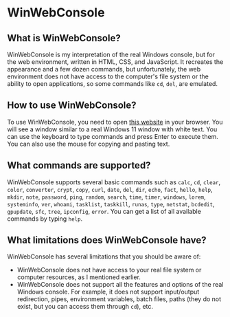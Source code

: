 # WinWebConsole

## What is WinWebConsole?

WinWebConsole is my interpretation of the real Windows console, but for the web environment, written in HTML, CSS, and JavaScript. It recreates the appearance and a few dozen commands, but unfortunately, the web environment does not have access to the computer's file system or the ability to open applications, so some commands like `cd`, `del`, are emulated.

## How to use WinWebConsole?

To use WinWebConsole, you need to open [this website](https://www.dimayastrebov.website/pages/console?lang=en) in your browser. You will see a window similar to a real Windows 11 window with white text. You can use the keyboard to type commands and press Enter to execute them. You can also use the mouse for copying and pasting text.

## What commands are supported?

WinWebConsole supports several basic commands such as `calc`, `cd`, `clear`, `color`, `converter`, `crypt`, `copy`, `curl`, `date`, `del`, `dir`, `echo`, `fact`, `hello`, `help`, `mkdir`, `note`, `password`, `ping`, `random`, `search`, `time`, `timer`, `windows`, `lorem`, `systeminfo`, `ver`, `whoami`, `tasklist`, `taskkill`, `runas`, `type`, `netstat`, `bcdedit`, `gpupdate`, `sfc`, `tree`, `ipconfig`, `error`. You can get a list of all available commands by typing `help`.

## What limitations does WinWebConsole have?

WinWebConsole has several limitations that you should be aware of:

- WinWebConsole does not have access to your real file system or computer resources, as I mentioned earlier.
- WinWebConsole does not support all the features and options of the real Windows console. For example, it does not support input/output redirection, pipes, environment variables, batch files, paths (they do not exist, but you can access them through `cd`), etc.
